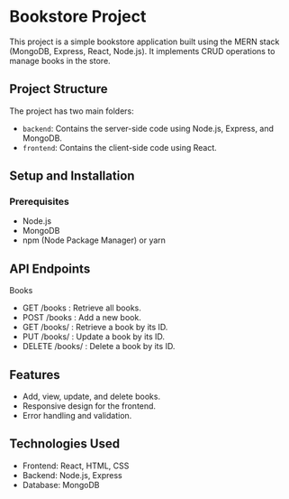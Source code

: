 # Bookstore Project

This project is a simple bookstore application built using the MERN stack (MongoDB, Express, React, Node.js). It implements CRUD operations to manage books in the store.

## Project Structure

The project has two main folders:
- `backend`: Contains the server-side code using Node.js, Express, and MongoDB.  
- `frontend`: Contains the client-side code using React.
 
## Setup and Installation

### Prerequisites
- Node.js
- MongoDB
- npm (Node Package Manager) or yarn

## API Endpoints

Books
- GET /books
  : Retrieve all books.
- POST /books
  : Add a new book.
- GET /books/
  : Retrieve a book by its ID.
- PUT /books/
  : Update a book by its ID.
- DELETE /books/
  : Delete a book by its ID.

## Features

  - Add, view, update, and delete books.
  - Responsive design for the frontend.
  - Error handling and validation.
  
## Technologies Used

  - Frontend: React, HTML, CSS
  - Backend: Node.js, Express
  - Database: MongoDB
